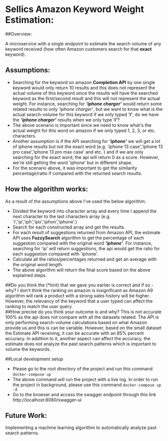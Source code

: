 # Sellics Amazon Keyword Weight Estimation:

##Overview:

A microservice with a single endpoint to estimate the search volume of any keyword received (how often Amazon customers search for that **exact** keyword).

## Assumptions:
- Searching for the keyword on amazon **Completion API** by one single keyword would only return 10 results and this does not represent the actual volume of this keyword since the results will have the searched keyword as the first/second result and this will not represent the actual weight. For instance, searching for ***'iphone charger'*** would return some related results to only *'iphone charger'*, but we want to know what is the actual search-volume for this keyword if we only typed ***'i'***, do we have the **_'iphone charger'_** results when we only type **_'i'_**? 
- The above scenario is important since we need to know what's the actual weight for this word on amazon if we only typed 1, 2, 3, or etc. characters.
- Another assumption is if the API searching for _**'iphone'**_ we will get a lot of iphone results but not the exact word (e.g. 'iphone 13 case','iphone 13 pro case','iphone 13 pro max case' and etc. ) and if we are only searching for the exact word, the api will return 0 as a score. However, we're still getting the word 'iphone' but in different shape.
- For the scenario above, it was important to get the similarity percentage/ratio if compared with the returned search results. 
## How the algorithm works:
As a result of the assumptions above I've used the below algorithm:
- Divided the keyword into character array and every time I append the next character to the last characters array (e.g. 'i','ip','iph','ipo','iphon','iphone'.)
- Search for each constructed array and get the results.
- For each result of suggestions returned from Amazon API, the estimate API uses **FuzzySearch** algorithm to get the percentage of each suggestion compared with the original word **_'iphone'_**. For instance, searching for 'ip' will return suggestions, the api would get the ratio for each suggestion compared with 'iphone'.
- Calculate all the ratios/percentages returned and get an average with the original word length.
- The  above algorithm will return the final score based on the above explained steps.

##Do you think the (*hint) that we gave you earlier is correct and if so - why?
I don't think the ranking on amazon is insignificant as Amazon A9 algorithm will rank a product with a strong sales history will be higher. However, the relevancy of the keyword that a user typed can affect the ranking to match the user query.  
##How precise do you think your outcome is and why?
This is not accurate 100% as the api does not compare with all the datasets related. The API is only performing search-volume calculations based on what Amazon provide us and this is can be variable.
However, based on the small dataset the Estimate API receiving, it can be accurate with an 85% percent accuracy. In addition to it, another aspect can affect the accuracy, the estimate does not analyze the past search patterns which is important to volume the keywords.

##Local development setup

- Please go to the root directory of the project and run this command
`docker-compose up`
- The above command will run the project with a live log. In order to run the project in background, please use this command `docker-compose up -d`
- Go to the browser and access the swagger endpoint through this link http://localhost:8080/swagger-ui

## Future Work:
Implementing a machine learning algorithm to automatically analyze past search patterns. 
